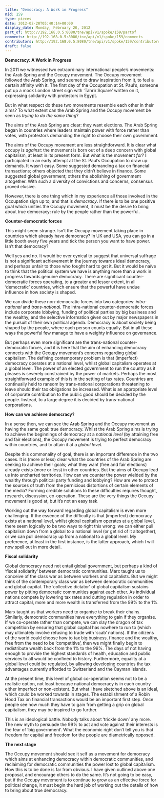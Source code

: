 ```yaml
---
title: "Democracy: A Work in Progress"
nid: 159
type: pieces
date: 2012-02-20T05:40:14+00:00
display_date: Monday, February 20, 2012
part_of: http://192.168.0.5:8080/tne/api/v1/spoke/159/partof
comments: http://192.168.0.5:8080/tne/api/v1/spoke/159/comments
contributors: http://192.168.0.5:8080/tne/api/v1/spoke/159/contributors
draft: false
---
```


**Democracy: A Work in Progress**

 In 2011 we witnessed two extraordinary international people’s movements: the Arab Spring and the Occupy movement. The Occupy movement followed the Arab Spring, and seemed to draw inspiration from it, to feel a certain affinity with it. The first day of the Occupation at St. Paul’s, someone put up a mock London street sign with ‘Tahrir Square’ written on it, expressing solidarity with protestors in Egypt.

 But in what respect do these two movements resemble each other in their aims? To what extent can the Arab Spring and the Occupy movement be seen as *trying to do the same thing*?

 The aims of the Arab Spring are clear: they want elections. The Arab Spring began in countries where leaders maintain power with force rather than votes, with protestors demanding the right to choose their own government.

 The aims of the Occupy movement are less straightforward. It is clear what occupy is *against*: the movement is born out of a deep concern with global capitalism, at least in its present form. But what is the movement *for*? I participated in an early attempt at the St. Paul’s Occupation to draw up demands. It wasn’t easy. Some suggested demanding a tax on financial transactions; others objected that they didn’t believe in finance. Some suggested global government; others the abolishing of government altogether. With such a diversity of convictions and concerns, consensus proved elusive.

 However, there is one thing which in my experience all those involved in the Occupation sign up to, and that is *democracy*. If there is to be one positive goal which unities the Occupy movement, it must be the desire to bring about true democracy: rule by the people rather than the powerful.

**Counter-democratic forces**

 This might seem strange. Isn’t the Occupy movement taking place in countries which already have democracy? In UK and USA, you can go in a little booth every five years and tick the person you want to have power. Isn’t that democracy?

 Well yes and no. It would be over cynical to suggest that universal suffrage is not a significant achievement in the journey towards ideal democracy, and perhaps unfair to those who fought hard to get it. But it would be naïve to think that the political system we have is anything more than a work in progress towards genuine democracy. There are significant counter-democratic forces operating, to a greater and lesser extent, in all ‘democratic’ countries, which ensure that the powerful have undue influence in how society is shaped.

 We can divide these non-democratic forces into two categories: *intra-national* and *trans-national*. The intra-national counter-democratic forces include corporate lobbying, funding of political parties by big business and the wealthy, and the selective information given out by major newspapers in the pursuit of their own political agenda. Democracy is about society being shaped by the people, where each person counts equally. But in all these ways the powerful few manage to have a weighty influence on governance.

 But perhaps even more significant are the trans-national counter-democratic forces, and it is here that the aim of enhancing democracy connects with the Occupy movement’s concerns regarding global capitalism. The defining contemporary problem is that (imperfect) democracy operates at a national level, whilst global capitalism operates at a global level. The power of an elected government to run the country as it pleases is severely constrained by the power of markets. Perhaps the most straightforward example of this is in the setting of tax rates. Countries are continually held to ransom by trans-national corporations threatening to leave should their tax obligations be increased. What is an appropriate level of corporate contribution to the public good should be decided by the people. Instead, to a large degree it is decided by trans-national corporations.

**How can we achieve democracy?**

 In a sense then, we can see the Arab Spring and the Occupy movement as having the same goal: true democracy. Whilst the Arab Spring aims is trying to achieve the beginnings of democracy at a *national level* (by attaining free and fair elections), the Occupy movement is trying to perfect democracy within countries, and to attain it at a *global level*.

 Despite this commonality of goal, there is an important difference in the two cases. It is (more or less) clear what the countries of the Arab Spring are seeking to achieve their goals; what they want (free and fair elections) already exists (more or less) in other countries. But the aims of Occupy lead us into uncharted territories. How can we counter the power wielded by the wealthy through political party funding and lobbying? How are we to protect the sources of truth from the pernicious distortions of certain elements of the media? Forming credible solutions to these difficulties requires thought, research, discussion, co-operation. These are the very things the Occupy movement is good at, but it’s not an easy task.

 Working out the way forward regarding global capitalism is even more challenging. If the essence of the difficulty is that (imperfect) democracy exists at a national level, whilst global capitalism operates at a global level, there seem logically to be two ways to right this wrong: we can either pull capitalism down from a global to a national level (or get rid of it altogether), or we can pull democracy up from a national to a global level. My preference, at least in the first instance, is the latter approach, which I will now spell out in more detail.

**Fiscal solidarity**

 Global democracy need not entail global government, but perhaps a kind of ‘fiscal solidarity’ between democratic communities. Marx taught us to conceive of the class war as between workers and capitalists. But we might think of the contemporary class war as between democratic communities and global capital. The ‘collective dictator’ of global capitalism sustains power by pitting democratic communities against each other. As individual nations compete by lowering tax rates and cutting regulation in order to attract capital, more and more wealth is transferred from the 99% to the 1%.

 Marx taught us that workers need to organise to break their chains. Similarly, democratic communities have everything to gain if they organise. If we co-operate rather than compete, we can slay the dragon of tax competition by ensuring that global capital has nowhere to run to (which may ultimately involve refusing to trade with ‘scab’ nations). If the citizens of the world could choose how to tax big business, finance and the wealthy, free from the need to be ‘competitive’, then we might finally begin to redistribute wealth back from the 1% to the 99%. The days of not having enough to provide the highest standards of health, education and public services to all would be confined to history. Furthermore, equality at a global level could be regulated, by allowing developing countries the tax advantages currently afforded to Switzerland and the Cayman Islands.

 At the present time, this level of global co-operation seems not to be a realistic option, not least because national democracy is in each country either imperfect or non-existent. But what I have sketched above is an ideal, which could be worked towards in stages. The establishment of a Robin Hood Tax on financial transactions would be an important first step. Once people see how much they have to gain from getting a grip on global capitalism, they may be inspired to go further.

 This is an ideological battle. Nobody talks about ‘trickle down’ any more. The new myth to persuade the 99% to act and vote against their interests is the fear of ‘big government’. What the economic right don’t tell you is that freedom for capital and freedom for the people are diametrically opposed.

**The next stage**

 The Occupy movement should see it self as a movement for democracy which aims at enhancing democracy within democratic communities, and reclaiming for democratic communities the power lost to global capitalism. How this is to be done is far from obvious. I have given outlined above one proposal, and encourage others to do the same. It’s not going to be easy, but if the Occupy movement is to continue to grow as an effective force for political change, it must begin the hard job of working out the details of how to bring about true democracy.
